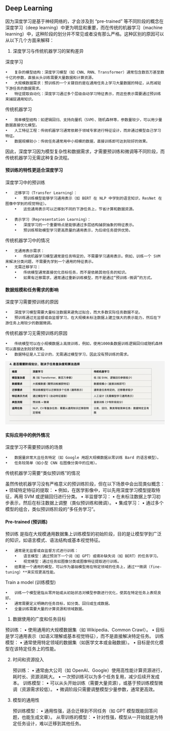 ## Deep Learning

因为深度学习是基于神经网络的，才会涉及到 “pre-trained” 等不同阶段的概念在深度学习（deep learning）中更为明显和重要，而在传统的机器学习（machine learning）中，这种阶段的划分并不常见或者没有那么严格。这种区别的原因可以从以下几个方面来解释：

1. 深度学习与传统机器学习的架构差异

深度学习

    •	复杂的模型结构：深度学习模型（如 CNN、RNN、Transformer）通常包含数百万甚至数十亿的参数，直接从头训练需要大量数据和计算资源。
    •	大规模数据需求：预训练的一个关键目的是在通用任务上学习大量数据的特征，从而减轻下游任务的数据需求。
    •	特征提取自动化：深度学习通过多个层级自动学习特征表示，而这些表示需要通过预训练来捕捉通用知识。

传统机器学习

    •	简单模型结构：如逻辑回归、支持向量机（SVM）、随机森林等，参数量较少，可以用少量数据直接优化模型。
    •	人工特征工程：传统机器学习通常依赖于领域专家进行特征设计，而非通过模型自己学习特征。
    •	数据规模较小：传统任务通常用中小规模的数据，直接训练即可达到较好的效果。

因此，深度学习因为模型复杂性和数据需求，才需要预训练和微调等不同阶段，而传统机器学习无需这种复杂流程。


####  预训练的特性更适合深度学习

深度学习中的预训练

    •	迁移学习（Transfer Learning）：
        •	预训练模型能够学习通用表示（如 BERT 在 NLP 中学到的语言知识，ResNet 在图像中学到的视觉特征）。
        •	这些通用表示可以迁移到不同的下游任务上，节省计算和数据资源。
    
    •	表示学习（Representation Learning）：
        •	深度学习的一个重要特点是能够通过多层结构捕获抽象的特征表示。
        •	预训练帮助模型学习更高质量的通用表示，为后续任务提供优势。

传统机器学习中的情况

    •	无通用表示需求：
        •	传统机器学习模型通常是任务特定的，不需要学习通用表示。例如，训练一个 SVM 来解决分类问题，不需要先学到一个通用的特征表示。
    •	无需迁移学习：
        •	传统模型通常直接优化目标任务，而不是依赖其他任务的知识。
        •	如果有迁移需求，通常通过重新训练模型，而不是通过“预训练-微调”的方式。

#### 数据规模和任务需求的影响

深度学习需要预训练的原因

    •	深度学习模型需要大量标注数据来避免过拟合，而大多数实际任务数据不足。
    •	预训练通过无监督或自监督学习，在大规模未标注数据上建立强大的表示能力，然后在下游任务上用较少的数据微调。

传统机器学习无需预训练的原因

    •	传统模型可以在小规模数据上高效训练，例如，使用1000条数据训练逻辑回归或随机森林可以直接达到较好效果。
    •	数据特征是人工设计的，无需通过模型学习，因此没有预训练的需求。

![](./deepLearning_concept/deep_learning.png)

#### 实际应用中的例外情况

深度学习不需要预训练的场景

    •	数据量非常大且任务特定（如 Google 用超大规模数据从零训练 Bard 的语言模型）。
    •	任务较简单（如小型 CNN 在图像分类中的应用）。

传统机器学习需要“类似预训练”的情况

虽然传统机器学习没有严格意义的预训练阶段，但在以下场景中会出现类似概念：
    •	领域特定特征的提取：
        •	例如，在医学影像中，可以先用深度学习模型提取特征，再用 SVM 或逻辑回归进行分类。
    •	半监督学习：
        •	在未标注数据上学习初步表示，然后在标注数据上调整（类似预训练和微调）。
    •	集成学习：
        •	通过多个模型的组合，类似预训练阶段的“多任务学习”。

#### Pre-trained (预训练)

预训练 是指在大规模通用数据集上训练模型的初始阶段，目的是让模型学到广泛的知识，如语言模式、语法结构或基本视觉特征。

    •	通常是无监督或自监督方式进行训练：
        •	语言模型：通过预测下一个词（如 GPT）或填补缺失词（如 BERT）的任务学习。
        •	视觉模型：通过任务如图像分类或图像特征提取进行训练。
    •	结果是一个通用的模型，可以作为基础模型用在特定领域的任务上，通过**微调（fine-tuning）**来实现更高性能。


Train a model (训练模型)

    •	训练一个模型是指从零开始或从初始状态对模型参数进行优化，使其在特定任务上表现良好。
    •	通常需要定义明确的任务目标，如分类、回归或生成数据。
    •	全量训练需要大量的计算资源和领域数据。

1. 数据使用的广度和任务目标

预训练：
    •	使用通用的大规模数据集（如 Wikipedia、Common Crawl）。
    •	目标是学习通用表示（如语义理解或基本视觉特征），而不是直接解决特定任务。
    训练模型：
    •	通常使用特定领域的数据集（如医学文本或金融数据）。
    •	目标是优化模型在该特定任务上的性能。

2. 时间和资源投入

    预训练：
    •	通常由大公司（如 OpenAI、Google）使用高性能计算资源进行，耗时长、资源消耗大。
    •	一次预训练可以为多个任务复用，减少后续开发成本。
    训练模型：
    •	可以从头开始训练（需要大量资源），或基于预训练模型微调（资源需求较低）。
    •	微调阶段只需要调整模型少量参数，通常更高效。

3. 模型的通用性

    预训练模型：
    •	通用性强，适合迁移到不同任务（如 GPT 模型既能回答问题，也能生成文章）。
    从零训练的模型：
    •	针对性强，模型从一开始就是为特定任务设计，难以迁移到其他任务。